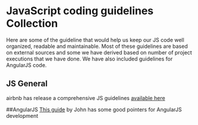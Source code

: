 JavaScript coding guidelines Collection
==================

Here are some of the guideline that would help us keep our JS code well organized, readable and maintainable. Most of these guidelines are based on external sources and some we have derived based on number of project executions that we have done. We have also included guidelines for AngularJS code.

## JS General
airbnb has release a comprehensive JS guidelines [available here](https://github.com/airbnb/javascript)

##AngularJS 
[This guide](https://github.com/johnpapa/angularjs-styleguide) by John has some good pointers for AngularJS development 
